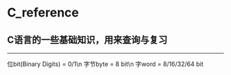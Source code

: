 # C_reference
C语言的一些基础知识，用来查询与复习
---

---
位bit(Binary Digits) = 0/1\n
字节byte = 8 bit\n
字word = 8/16/32/64 bit

